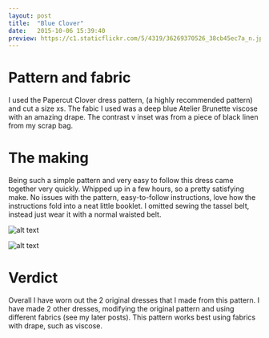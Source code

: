 ```yaml
---
layout: post
title:  "Blue Clover"
date:   2015-10-06 15:39:40
preview: https://c1.staticflickr.com/5/4319/36269370526_38cb45ec7a_n.jpg
---
```


# Pattern and fabric

I used the Papercut Clover dress pattern, (a highly recommended pattern) and cut a size xs. The fabic I used was a deep blue Atelier Brunette viscose with an amazing drape. The contrast v inset was from a piece of black linen from my scrap bag.

# The making

Being such a simple pattern and very easy to follow this dress came together very quickly. Whipped up in a few hours, so a pretty satisfying make. No issues with the pattern, easy-to-follow instructions, love how the instructions fold into a neat little booklet. I omitted sewing the tassel belt, instead just wear it with a normal waisted belt.

![alt text](https://c1.staticflickr.com/5/4327/35873082972_08d0096dc5_c.jpg "a full view of the drape in the skirt")
 
![alt text](https://c1.staticflickr.com/5/4319/36269370526_38cb45ec7a_c.jpg "Back view")


# Verdict

Overall I have worn out the 2 original dresses that I made from this pattern. I have made 2 other dresses, modifying the original pattern and using different fabrics (see my later posts). This pattern works best using fabrics with drape, such as viscose.
